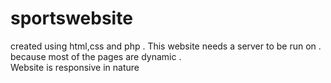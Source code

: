 # sportswebsite
created using html,css and php . 
This website needs a server to be run on . because most of the pages are dynamic .  
Website is responsive in nature

